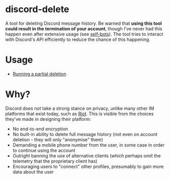 # discord-delete
A tool for deleting Discord message history. Be warned that **using this tool could result in the termination of your account**, though I've never had this happen even after extensive usage (see [self-bots](https://support.discordapp.com/hc/en-us/articles/115002192352-Automated-user-accounts-self-bots-)). The tool tries to interact with Discord's API efficiently to reduce the chance of this happening.

# Usage
- [Running a partial deletion](https://github.com/adversarialtools/discord-delete/wiki/Running-a-partial-deletion)

# Why?
Discord does not take a strong stance on privacy, unlike many other IM platforms that exist today, such as [Riot](https://about.riot.im/). This is visible from the choices they've made in designing their platform:
- No end-to-end encryption
- No built-in ability to delete full message history (not even on account deletion - they will only "anonymise" them)
- Demanding a mobile phone number from the user, in some case in order to continue using the account
- Outright banning the use of alternative clients (which perhaps omit the telemetry that the proprietary client has)
- Encouraging users to "connect" other profiles, presumably to gain more data about the user